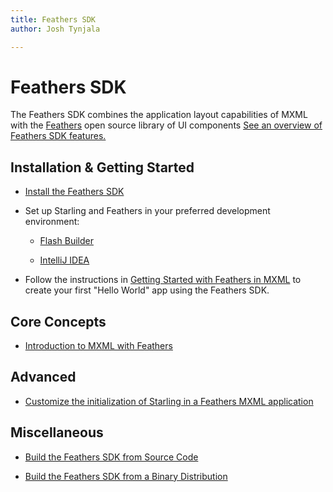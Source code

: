 ```yaml
---
title: Feathers SDK  
author: Josh Tynjala

---
```

# Feathers SDK

The Feathers SDK combines the application layout capabilities of MXML with the [Feathers](../) open source library of UI components [See an overview of Feathers SDK features.](features.html)

## Installation & Getting Started

-   [Install the Feathers SDK](http://feathers.com/sdk/installer/)

-   Set up Starling and Feathers in your preferred development environment:

    -   [Flash Builder](flash-builder.html)

    -   [IntelliJ IDEA](intellij-idea.html)

-   Follow the instructions in [Getting Started with Feathers in MXML](getting-started-mxml.html) to create your first "Hello World" app using the Feathers SDK.

## Core Concepts

-   [Introduction to MXML with Feathers](mxml.html)

## Advanced

-   [Customize the initialization of Starling in a Feathers MXML application](custom-starling-initialization.html)

## Miscellaneous

-   [Build the Feathers SDK from Source Code](build-source-code.html)

-   [Build the Feathers SDK from a Binary Distribution](build-binary-distribution.html)